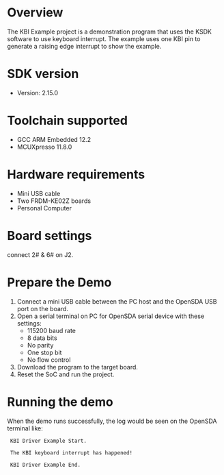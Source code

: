 Overview
========
The KBI Example project is a demonstration program that uses the KSDK software to use
keyboard interrupt.
The example uses one KBI pin to generate a raising edge interrupt to show the example.

SDK version
===========
- Version: 2.15.0

Toolchain supported
===================
- GCC ARM Embedded  12.2
- MCUXpresso  11.8.0

Hardware requirements
=====================
- Mini USB cable
- Two FRDM-KE02Z boards
- Personal Computer

Board settings
==============
connect 2# & 6# on J2.

Prepare the Demo
================
1.  Connect a mini USB cable between the PC host and the OpenSDA USB port on the board.
2.  Open a serial terminal on PC for OpenSDA serial device with these settings:
    - 115200 baud rate
    - 8 data bits
    - No parity
    - One stop bit
    - No flow control
3.  Download the program to the target board.
4.  Reset the SoC and run the project.

Running the demo
================
When the demo runs successfully, the log would be seen on the OpenSDA terminal like:

~~~~~~~~~~~~~~~~~~~~~~~~~~~~~~~~~~~~~~~
 KBI Driver Example Start.

 The KBI keyboard interrupt has happened!

 KBI Driver Example End.

~~~~~~~~~~~~~~~~~~~~~~~~~~~~~~~~~~~~~~~
